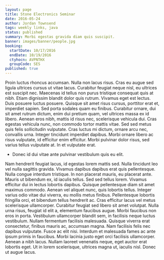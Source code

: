 ```yaml
---
layout: page
title: Stone Electronics Seminar
date: 2016-05-24
author: Jordan Townsend
tags: weekly links, java
status: published
summary: Morbi egestas gravida diam quis suscipit.
banner: images/banner/people.jpg
booking:
  startDate: 10/17/2016
  endDate: 10/19/2016
  ctyhocn: AVPNTHX
  groupCode: SES
published: true
---
```

Proin luctus rhoncus accumsan. Nulla non lacus risus. Cras eu augue sed ligula ultrices cursus ut vitae lacus. Curabitur feugiat neque nisl, eu ultrices est suscipit nec. Maecenas id tellus non purus tristique consequat quis at nibh. Etiam dignissim blandit dolor quis rutrum. Vivamus eget est lectus. Duis posuere luctus posuere. Quisque sit amet risus cursus, porttitor erat et, imperdiet sapien. Sed porta sodales quam eu finibus.
Curabitur ornare, dui sit amet rutrum dictum, enim dui pretium quam, vel ultrices massa ex id libero. Aenean eros nibh, mattis id risus nec, scelerisque vehicula dui. Cras egestas vehicula nunc, non commodo tortor mattis vitae. Sed sed metus quis felis sollicitudin vulputate. Cras luctus mi dictum, ornare arcu nec, convallis urna. Integer tincidunt imperdiet dapibus. Morbi ornare libero ac risus vulputate, id efficitur enim efficitur. Morbi pulvinar dolor risus, sed varius tellus vulputate at. In et vulputate erat.

* Donec id dui vitae ante pulvinar vestibulum quis eu elit.

Nam hendrerit feugiat lacus, id egestas lorem mattis sed. Nulla tincidunt leo vel nulla sagittis gravida. Vivamus dapibus dapibus erat quis pellentesque. Nulla congue interdum tristique. In non placerat mauris, eu placerat ante. Mauris ut bibendum ex, id iaculis tellus. Sed sed tellus lorem. Vivamus efficitur dui in lectus lobortis dapibus. Quisque pellentesque diam sit amet maximus commodo. Aenean vel aliquet nunc, quis lobortis tellus. Integer varius odio vitae dui viverra, eu mollis metus finibus.
Pellentesque lobortis fringilla orci, et bibendum tellus hendrerit ac. Cras efficitur lacus vel metus scelerisque ullamcorper. Curabitur feugiat sed libero sit amet volutpat. Nulla urna risus, feugiat id elit a, elementum faucibus augue. Morbi faucibus non eros in porta. Vestibulum ullamcorper blandit sem, in facilisis neque luctus vestibulum. Nullam fermentum facilisis malesuada. Quisque viverra erat consectetur, finibus mauris ac, accumsan magna. Nam facilisis felis nec dapibus vulputate. Fusce ac elit nisi. Interdum et malesuada fames ac ante ipsum primis in faucibus. Morbi lacinia justo eget orci facilisis ullamcorper. Aenean a nibh lacus. Nullam laoreet venenatis neque, eget auctor erat lobortis eget. Ut in lorem scelerisque, ultrices magna ut, iaculis nisl. Donec ut augue lacus.

